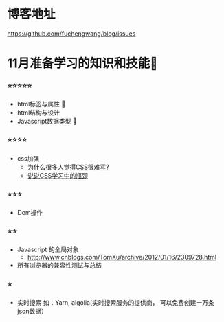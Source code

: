 # 博客地址
https://github.com/fuchengwang/blog/issues  



# 11月准备学习的知识和技能💪
### ⭐️⭐️⭐️⭐️⭐️
- html标签与属性 🚀
- html结构与设计
- Javascript数据类型 🚀


### ⭐️⭐️⭐️⭐️ 
- css加强
  - [为什么很多人觉得CSS很难写?](http://www.winnet.cc/industry-arc1737.html)   
  - [说说CSS学习中的瓶颈](http://www.zhangxinxu.com/wordpress/2012/07/bottleneck-css-study/)

### ⭐️⭐️⭐️ 
- Dom操作

### ⭐️⭐️
- Javascript 的全局对象
    - http://www.cnblogs.com/TomXu/archive/2012/01/16/2309728.html
- 所有浏览器的兼容性测试与总结

### ⭐️
- 实时搜索  如：Yarn, algolia(实时搜索服务的提供商， 可以免费创建一万条json数据）
